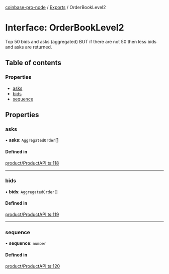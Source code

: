 [coinbase-pro-node](../README.md) / [Exports](../modules.md) / OrderBookLevel2

# Interface: OrderBookLevel2

Top 50 bids and asks (aggregated) BUT if there are not 50 then less bids and asks are returned.

## Table of contents

### Properties

- [asks](OrderBookLevel2.md#asks)
- [bids](OrderBookLevel2.md#bids)
- [sequence](OrderBookLevel2.md#sequence)

## Properties

### asks

• **asks**: `AggregatedOrder`[]

#### Defined in

[product/ProductAPI.ts:118](https://github.com/bennycode/coinbase-pro-node/blob/dacd532/src/product/ProductAPI.ts#L118)

---

### bids

• **bids**: `AggregatedOrder`[]

#### Defined in

[product/ProductAPI.ts:119](https://github.com/bennycode/coinbase-pro-node/blob/dacd532/src/product/ProductAPI.ts#L119)

---

### sequence

• **sequence**: `number`

#### Defined in

[product/ProductAPI.ts:120](https://github.com/bennycode/coinbase-pro-node/blob/dacd532/src/product/ProductAPI.ts#L120)
